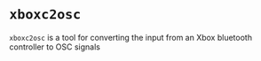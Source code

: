 # `xboxc2osc`

`xboxc2osc` is a tool for converting the input from an Xbox bluetooth controller to OSC signals